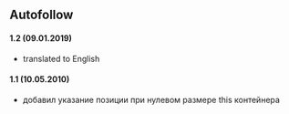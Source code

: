 ## Autofollow

#### 1.2 (09.01.2019)
* translated to English

#### 1.1 (10.05.2010)
* добавил указание позиции при нулевом размере this контейнера